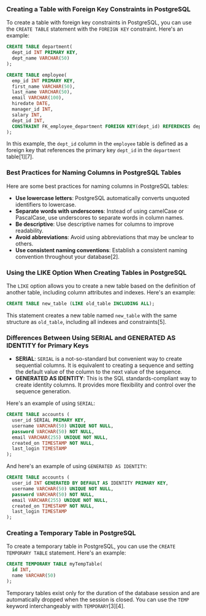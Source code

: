 ### Creating a Table with Foreign Key Constraints in PostgreSQL

To create a table with foreign key constraints in PostgreSQL, you can use the `CREATE TABLE` statement with the `FOREIGN KEY` constraint. Here's an example:

```sql
CREATE TABLE department(
  dept_id INT PRIMARY KEY,
  dept_name VARCHAR(50)
);

CREATE TABLE employee(
  emp_id INT PRIMARY KEY,
  first_name VARCHAR(50),
  last_name VARCHAR(50),
  email VARCHAR(100),
  hiredate DATE,
  manager_id INT,
  salary INT,
  dept_id INT,
  CONSTRAINT FK_employee_department FOREIGN KEY(dept_id) REFERENCES department(dept_id)
);
```

In this example, the `dept_id` column in the `employee` table is defined as a foreign key that references the primary key `dept_id` in the `department` table[1][7].

### Best Practices for Naming Columns in PostgreSQL Tables

Here are some best practices for naming columns in PostgreSQL tables:

- **Use lowercase letters**: PostgreSQL automatically converts unquoted identifiers to lowercase.
- **Separate words with underscores**: Instead of using camelCase or PascalCase, use underscores to separate words in column names.
- **Be descriptive**: Use descriptive names for columns to improve readability.
- **Avoid abbreviations**: Avoid using abbreviations that may be unclear to others.
- **Use consistent naming conventions**: Establish a consistent naming convention throughout your database[2].

### Using the LIKE Option When Creating Tables in PostgreSQL

The `LIKE` option allows you to create a new table based on the definition of another table, including column attributes and indexes. Here's an example:

```sql
CREATE TABLE new_table (LIKE old_table INCLUDING ALL);
```

This statement creates a new table named `new_table` with the same structure as `old_table`, including all indexes and constraints[5].

### Differences Between Using SERIAL and GENERATED AS IDENTITY for Primary Keys

- **SERIAL**: `SERIAL` is a not-so-standard but convenient way to create sequential columns. It is equivalent to creating a sequence and setting the default value of the column to the next value of the sequence.
- **GENERATED AS IDENTITY**: This is the SQL standards-compliant way to create identity columns. It provides more flexibility and control over the sequence generation.

Here's an example of using `SERIAL`:

```sql
CREATE TABLE accounts (
  user_id SERIAL PRIMARY KEY,
  username VARCHAR(50) UNIQUE NOT NULL,
  password VARCHAR(50) NOT NULL,
  email VARCHAR(255) UNIQUE NOT NULL,
  created_on TIMESTAMP NOT NULL,
  last_login TIMESTAMP
);
```

And here's an example of using `GENERATED AS IDENTITY`:

```sql
CREATE TABLE accounts (
  user_id INT GENERATED BY DEFAULT AS IDENTITY PRIMARY KEY,
  username VARCHAR(50) UNIQUE NOT NULL,
  password VARCHAR(50) NOT NULL,
  email VARCHAR(255) UNIQUE NOT NULL,
  created_on TIMESTAMP NOT NULL,
  last_login TIMESTAMP
);
```

### Creating a Temporary Table in PostgreSQL

To create a temporary table in PostgreSQL, you can use the `CREATE TEMPORARY TABLE` statement. Here's an example:

```sql
CREATE TEMPORARY TABLE myTempTable(
  id INT,
  name VARCHAR(50)
);
```

Temporary tables exist only for the duration of the database session and are automatically dropped when the session is closed. You can use the `TEMP` keyword interchangeably with `TEMPORARY`[3][4].

